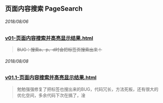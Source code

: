 ## 页面内容搜索 PageSearch


###### 2018/08/06
### [v01-页面内容搜索并高亮显示结果.html](https://renzhezhilu.github.io/Blog/javaScript/PageSearch/v1-%E9%A1%B5%E9%9D%A2%E5%86%85%E5%AE%B9%E6%90%9C%E7%B4%A2%E5%B9%B6%E9%AB%98%E4%BA%AE%E6%98%BE%E7%A4%BA%E7%BB%93%E6%9E%9C.html) 
> ~~BUG：搜索a、p、d时会把标签页搜索出来！~~

###### 2018/08/08
### [v01.1-页面内容搜索并高亮显示结果.html](https://renzhezhilu.github.io/Blog/javaScript/PageSearch/v01.1-%E9%A1%B5%E9%9D%A2%E5%86%85%E5%AE%B9%E6%90%9C%E7%B4%A2%E5%B9%B6%E9%AB%98%E4%BA%AE%E6%98%BE%E7%A4%BA%E7%BB%93%E6%9E%9C.html)
> 勉勉强强修复了把标签也搜出来的BUG，代码冗长，方法死板，还有很大的优化空间，多余代码下次在搞了，淦
